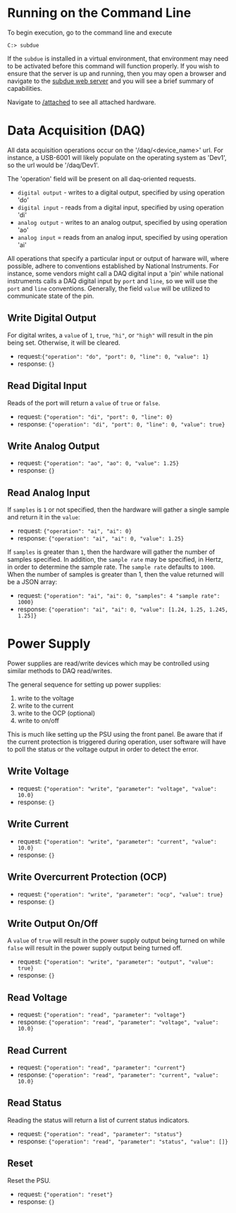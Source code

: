 # Running on the Command Line

To begin execution, go to the command line and execute

    C:> subdue
    
If the `subdue` is installed in a virtual environment, that environment may need to be
activated before this command will function properly.  If you wish to ensure that the server
is up and running, then you may open a browser and navigate to the 
[subdue web server](http://127.0.0.1:5001) and you will see a brief summary of
capabilities.

Navigate to [/attached](http://127.0.0.1:5001/attached) to see all attached hardware.

# Data Acquisition (DAQ)

All data acquisition operations occur on the '/daq/<device_name>' url. For instance, a 
USB-6001 will likely populate on the operating system as 'Dev1', so the url would be
'/daq/Dev1'.

The 'operation' field will be present on all daq-oriented requests.

 - `digital output` - writes to a digital output, specified by using operation 'do'
 - `digital input` - reads from a digital input, specified by using operation 'di'
 - `analog output` - writes to an analog output, specified by using operation 'ao'
 - `analog input` = reads from an analog input, specified by using operation 'ai'
 
All operations that specify a particular input or output of harware will, where possible,
adhere to conventions established by National Instruments.  For instance, some vendors
might call a DAQ digital input a 'pin' while national instruments calls a DAQ digital
input by `port` and `line`, so we will use the `port` and `line` conventions.  Generally,
the field `value` will be utilized to communicate state of the pin.

## Write Digital Output

For digital writes, a `value` of `1`, `true`, `"hi"`, or `"high"` will result in the pin
being set.  Otherwise, it will be cleared.  

 - request:`{"operation": "do", "port": 0, "line": 0, "value": 1}`
 - response: `{}`

## Read Digital Input

Reads of the port will return a `value` of `true` or `false`.

 - request: `{"operation": "di", "port": 0, "line": 0}`
 - response: `{"operation": "di", "port": 0, "line": 0, "value": true}`

## Write Analog Output

 - request: `{"operation": "ao", "ao": 0, "value": 1.25}`
 - response: `{}`

## Read Analog Input

If `samples` is `1` or not specified, then the hardware will gather a single sample
and return it in the `value`:

 - request: `{"operation": "ai", "ai": 0}`
 - response: `{"operation": "ai", "ai": 0, "value": 1.25}`

If `samples` is greater than `1`, then the hardware will gather the number of samples
specified.  In addition, the `sample rate` may be specified, in Hertz, in order to determine
the sample rate.  The `sample rate` defaults to `1000`.  When the number of samples is
greater than 1, then the value returned will be a JSON array:

 - request: `{"operation": "ai", "ai": 0, "samples": 4 "sample rate": 1000}`
 - response: `{"operation": "ai", "ai": 0, "value": [1.24, 1.25, 1.245, 1.25]}`

# Power Supply

Power supplies are read/write devices which may be controlled using similar methods 
to DAQ read/writes.

The general sequence for setting up power supplies:

 1. write to the voltage
 2. write to the current
 3. write to the OCP (optional)
 4. write to on/off
 
This is much like setting up the PSU using the front panel.  Be aware that if the current
protection is triggered during operation, user software will have to poll the status or the 
voltage output in order to detect the error.

## Write Voltage

 - request: `{"operation": "write", "parameter": "voltage", "value": 10.0}`
 - response: `{}`

## Write Current

 - request: `{"operation": "write", "parameter": "current", "value": 10.0}`
 - response: `{}`

## Write Overcurrent Protection (OCP)

 - request: `{"operation": "write", "parameter": "ocp", "value": true}`
 - response: `{}`

## Write Output On/Off

A `value` of `true` will result in the power supply output being turned on while `false` will
result in the power supply output being turned off.

 - request: `{"operation": "write", "parameter": "output", "value": true}`
 - response: `{}`

## Read Voltage

 - request: `{"operation": "read", "parameter": "voltage"}`
 - response: `{"operation": "read", "parameter": "voltage", "value": 10.0}`

## Read Current

 - request: `{"operation": "read", "parameter": "current"}`
 - response: `{"operation": "read", "parameter": "current", "value": 10.0}`

## Read Status

Reading the status will return a list of current status indicators.

 - request: `{"operation": "read", "parameter": "status"}`
 - response: `{"operation": "read", "parameter": "status", "value": []}`

## Reset

Reset the PSU.

 - request: `{"operation": "reset"}`
 - response: `{}`
